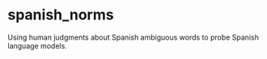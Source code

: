 # spanish_norms
Using human judgments about Spanish ambiguous words to probe Spanish language models.
